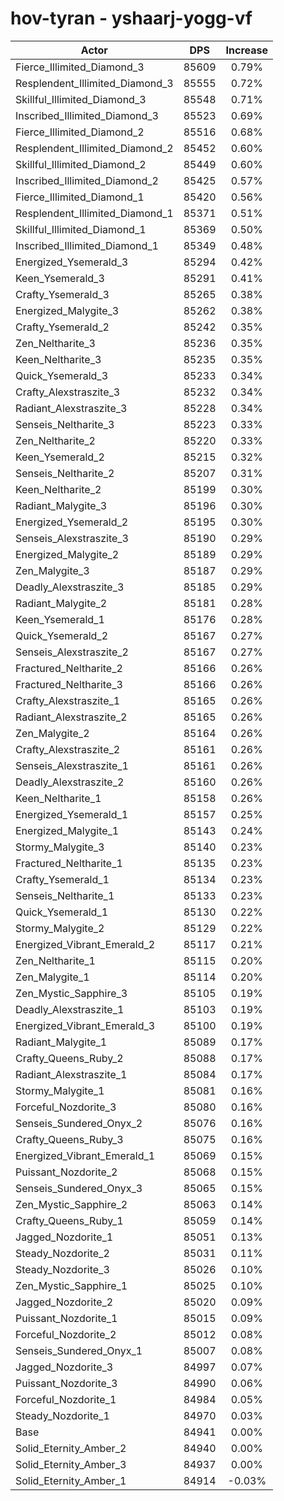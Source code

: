 # hov-tyran - yshaarj-yogg-vf
| Actor | DPS | Increase |
|---|:---:|:---:|
|Fierce_Illimited_Diamond_3|85609|0.79%|
|Resplendent_Illimited_Diamond_3|85555|0.72%|
|Skillful_Illimited_Diamond_3|85548|0.71%|
|Inscribed_Illimited_Diamond_3|85523|0.69%|
|Fierce_Illimited_Diamond_2|85516|0.68%|
|Resplendent_Illimited_Diamond_2|85452|0.60%|
|Skillful_Illimited_Diamond_2|85449|0.60%|
|Inscribed_Illimited_Diamond_2|85425|0.57%|
|Fierce_Illimited_Diamond_1|85420|0.56%|
|Resplendent_Illimited_Diamond_1|85371|0.51%|
|Skillful_Illimited_Diamond_1|85369|0.50%|
|Inscribed_Illimited_Diamond_1|85349|0.48%|
|Energized_Ysemerald_3|85294|0.42%|
|Keen_Ysemerald_3|85291|0.41%|
|Crafty_Ysemerald_3|85265|0.38%|
|Energized_Malygite_3|85262|0.38%|
|Crafty_Ysemerald_2|85242|0.35%|
|Zen_Neltharite_3|85236|0.35%|
|Keen_Neltharite_3|85235|0.35%|
|Quick_Ysemerald_3|85233|0.34%|
|Crafty_Alexstraszite_3|85232|0.34%|
|Radiant_Alexstraszite_3|85228|0.34%|
|Senseis_Neltharite_3|85223|0.33%|
|Zen_Neltharite_2|85220|0.33%|
|Keen_Ysemerald_2|85215|0.32%|
|Senseis_Neltharite_2|85207|0.31%|
|Keen_Neltharite_2|85199|0.30%|
|Radiant_Malygite_3|85196|0.30%|
|Energized_Ysemerald_2|85195|0.30%|
|Senseis_Alexstraszite_3|85190|0.29%|
|Energized_Malygite_2|85189|0.29%|
|Zen_Malygite_3|85187|0.29%|
|Deadly_Alexstraszite_3|85185|0.29%|
|Radiant_Malygite_2|85181|0.28%|
|Keen_Ysemerald_1|85176|0.28%|
|Quick_Ysemerald_2|85167|0.27%|
|Senseis_Alexstraszite_2|85167|0.27%|
|Fractured_Neltharite_2|85166|0.26%|
|Fractured_Neltharite_3|85166|0.26%|
|Crafty_Alexstraszite_1|85165|0.26%|
|Radiant_Alexstraszite_2|85165|0.26%|
|Zen_Malygite_2|85164|0.26%|
|Crafty_Alexstraszite_2|85161|0.26%|
|Senseis_Alexstraszite_1|85161|0.26%|
|Deadly_Alexstraszite_2|85160|0.26%|
|Keen_Neltharite_1|85158|0.26%|
|Energized_Ysemerald_1|85157|0.25%|
|Energized_Malygite_1|85143|0.24%|
|Stormy_Malygite_3|85140|0.23%|
|Fractured_Neltharite_1|85135|0.23%|
|Crafty_Ysemerald_1|85134|0.23%|
|Senseis_Neltharite_1|85133|0.23%|
|Quick_Ysemerald_1|85130|0.22%|
|Stormy_Malygite_2|85129|0.22%|
|Energized_Vibrant_Emerald_2|85117|0.21%|
|Zen_Neltharite_1|85115|0.20%|
|Zen_Malygite_1|85114|0.20%|
|Zen_Mystic_Sapphire_3|85105|0.19%|
|Deadly_Alexstraszite_1|85103|0.19%|
|Energized_Vibrant_Emerald_3|85100|0.19%|
|Radiant_Malygite_1|85089|0.17%|
|Crafty_Queens_Ruby_2|85088|0.17%|
|Radiant_Alexstraszite_1|85084|0.17%|
|Stormy_Malygite_1|85081|0.16%|
|Forceful_Nozdorite_3|85080|0.16%|
|Senseis_Sundered_Onyx_2|85076|0.16%|
|Crafty_Queens_Ruby_3|85075|0.16%|
|Energized_Vibrant_Emerald_1|85069|0.15%|
|Puissant_Nozdorite_2|85068|0.15%|
|Senseis_Sundered_Onyx_3|85065|0.15%|
|Zen_Mystic_Sapphire_2|85063|0.14%|
|Crafty_Queens_Ruby_1|85059|0.14%|
|Jagged_Nozdorite_1|85051|0.13%|
|Steady_Nozdorite_2|85031|0.11%|
|Steady_Nozdorite_3|85026|0.10%|
|Zen_Mystic_Sapphire_1|85025|0.10%|
|Jagged_Nozdorite_2|85020|0.09%|
|Puissant_Nozdorite_1|85015|0.09%|
|Forceful_Nozdorite_2|85012|0.08%|
|Senseis_Sundered_Onyx_1|85007|0.08%|
|Jagged_Nozdorite_3|84997|0.07%|
|Puissant_Nozdorite_3|84990|0.06%|
|Forceful_Nozdorite_1|84984|0.05%|
|Steady_Nozdorite_1|84970|0.03%|
|Base|84941|0.00%|
|Solid_Eternity_Amber_2|84940|0.00%|
|Solid_Eternity_Amber_3|84937|0.00%|
|Solid_Eternity_Amber_1|84914|-0.03%|
